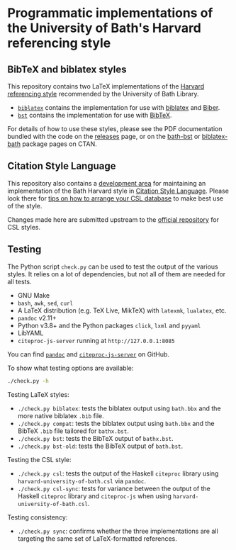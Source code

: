 # Programmatic implementations of the University of Bath's Harvard referencing style

## BibTeX and biblatex styles

This repository contains two LaTeX implementations of the
[Harvard referencing style][bath-harvard] recommended by the University of Bath
Library.

  + [`biblatex`](biblatex/)
    contains the implementation for use with [biblatex] and [Biber].
  + [`bst`](bst/)
    contains the implementation for use with [BibTeX].

For details of how to use these styles, please see the PDF documentation bundled
with the code on the [releases] page, or on the [bath-bst] or [biblatex-bath]
package pages on CTAN.

[bath-harvard]: https://library.bath.ac.uk/referencing/harvard-bath
[biblatex]: https://ctan.org/pkg/biblatex
[Biber]: https://ctan.org/pkg/biber
[BibTeX]: https://ctan.org/pkg/bibtex
[releases]: https://github.com/alex-ball/bathbib/releases
[bath-bst]: https://ctan.org/pkg/bath-bst
[biblatex-bath]: https://ctan.org/pkg/biblatex-bath


## Citation Style Language

This repository also contains a [development area](csl/) for maintaining an
implementation of the Bath Harvard style in [Citation Style Language]. Please
look there for [tips on how to arrange your CSL database](csl/README.md)
to make best use of the style.

Changes made here are submitted upstream to the [official repository][CSL Styles]
for CSL styles.

[Citation Style Language]: http://docs.citationstyles.org/en/stable/
[CSL Styles]: https://github.com/citation-style-language/styles


## Testing

The Python script `check.py` can be used to test the output of the various
styles. It relies on a lot of dependencies, but not all of them are needed
for all tests.

- GNU Make
- `bash`, `awk`, `sed`, `curl`
- A LaTeX distribution (e.g. TeX Live, MikTeX) with `latexmk`, `lualatex`, etc.
- `pandoc` v2.11+
- Python v3.8+ and the Python packages `click`, `lxml` and `pyyaml`
- LibYAML
- `citeproc-js-server` running at `http://127.0.0.1:8085`

You can find [`pandoc`] and [`citeproc-js-server`] on GitHub.

[`pandoc`]: https://github.com/jgm/pandoc
[`citeproc-js-server`]: https://github.com/zotero/citeproc-js-server

To show what testing options are available:

```bash
./check.py -h
```

Testing LaTeX styles:

  - `./check.py biblatex`: tests the biblatex output using `bath.bbx` and
    the more native biblatex `.bib` file.
  - `./check.py compat`: tests the biblatex output using `bath.bbx` and
    the BibTeX `.bib` file tailored for `bathx.bst`.
  - `./check.py bst`: tests the BibTeX output of `bathx.bst`.
  - `./check.py bst-old`: tests the BibTeX output of `bath.bst`.

Testing the CSL style:

  - `./check.py csl`: tests the output of the Haskell `citeproc` library
    using `harvard-university-of-bath.csl` via `pandoc`.
  - `./check.py csl-sync`: tests for variance between the output of the
    Haskell `citeproc` library and `citeproc-js` when using
    `harvard-university-of-bath.csl`.

Testing consistency:

  - `./check.py sync`: confirms whether the three implementations are
    all targeting the same set of LaTeX-formatted references.
